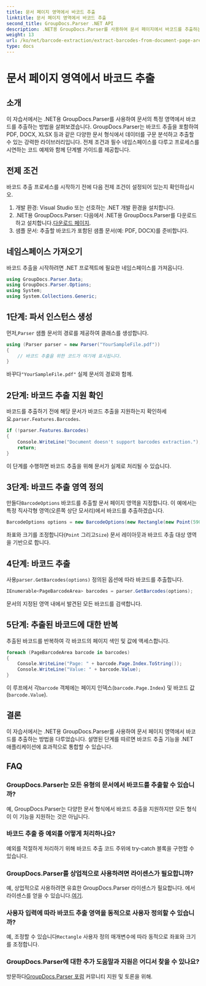 ```yaml
---
title: 문서 페이지 영역에서 바코드 추출
linktitle: 문서 페이지 영역에서 바코드 추출
second_title: GroupDocs.Parser .NET API
description: .NET용 GroupDocs.Parser를 사용하여 문서 페이지에서 바코드를 추출하는 방법을 알아보세요. 이 단계별 튜토리얼을 통해 문서 처리 능력을 향상시키세요.
weight: 13
url: /ko/net/barcode-extraction/extract-barcodes-from-document-page-area/
type: docs
---
```

# 문서 페이지 영역에서 바코드 추출

## 소개
이 자습서에서는 .NET용 GroupDocs.Parser를 사용하여 문서의 특정 영역에서 바코드를 추출하는 방법을 살펴보겠습니다. GroupDocs.Parser는 바코드 추출을 포함하여 PDF, DOCX, XLSX 등과 같은 다양한 문서 형식에서 데이터를 구문 분석하고 추출할 수 있는 강력한 라이브러리입니다. 전제 조건과 필수 네임스페이스를 다루고 프로세스를 시연하는 코드 예제와 함께 단계별 가이드를 제공합니다.
## 전제 조건
바코드 추출 프로세스를 시작하기 전에 다음 전제 조건이 설정되어 있는지 확인하십시오.
1. 개발 환경: Visual Studio 또는 선호하는 .NET 개발 환경을 설치합니다.
2.  .NET용 GroupDocs.Parser: 다음에서 .NET용 GroupDocs.Parser를 다운로드하고 설치합니다.[다운로드 페이지](https://releases.groupdocs.com/parser/net/).
3. 샘플 문서: 추출할 바코드가 포함된 샘플 문서(예: PDF, DOCX)를 준비합니다.

## 네임스페이스 가져오기
바코드 추출을 시작하려면 .NET 프로젝트에 필요한 네임스페이스를 가져옵니다.
```csharp
using GroupDocs.Parser.Data;
using GroupDocs.Parser.Options;
using System;
using System.Collections.Generic;
```
## 1단계: 파서 인스턴스 생성
 먼저,`Parser` 샘플 문서의 경로를 제공하여 클래스를 생성합니다.
```csharp
using (Parser parser = new Parser("YourSampleFile.pdf"))
{
    // 바코드 추출을 위한 코드가 여기에 표시됩니다.
}
```
 바꾸다`"YourSampleFile.pdf"` 실제 문서의 경로와 함께.
## 2단계: 바코드 추출 지원 확인
 바코드를 추출하기 전에 해당 문서가 바코드 추출을 지원하는지 확인하세요.`parser.Features.Barcodes`.
```csharp
if (!parser.Features.Barcodes)
{
    Console.WriteLine("Document doesn't support barcodes extraction.");
    return;
}
```
이 단계를 수행하면 바코드 추출을 위해 문서가 실제로 처리될 수 있습니다.
## 3단계: 바코드 추출 영역 정의
 만들다`BarcodeOptions` 바코드를 추출할 문서 페이지 영역을 지정합니다. 이 예에서는 특정 직사각형 영역(오른쪽 상단 모서리)에서 바코드를 추출하겠습니다.
```csharp
BarcodeOptions options = new BarcodeOptions(new Rectangle(new Point(590, 80), new Size(150, 150)));
```
좌표와 크기를 조정합니다(`Point` 그리고`Size`) 문서 레이아웃과 바코드 추출 대상 영역을 기반으로 합니다.
## 4단계: 바코드 추출
 사용`parser.GetBarcodes(options)` 정의된 옵션에 따라 바코드를 추출합니다.
```csharp
IEnumerable<PageBarcodeArea> barcodes = parser.GetBarcodes(options);
```
문서의 지정된 영역 내에서 발견된 모든 바코드를 검색합니다.
## 5단계: 추출된 바코드에 대한 반복
추출된 바코드를 반복하여 각 바코드의 페이지 색인 및 값에 액세스합니다.
```csharp
foreach (PageBarcodeArea barcode in barcodes)
{
    Console.WriteLine("Page: " + barcode.Page.Index.ToString());
    Console.WriteLine("Value: " + barcode.Value);
}
```
 이 루프에서 각`barcode` 객체에는 페이지 인덱스(`barcode.Page.Index`) 및 바코드 값(`barcode.Value`).

## 결론
이 자습서에서는 .NET용 GroupDocs.Parser를 사용하여 문서 페이지 영역에서 바코드를 추출하는 방법을 다루었습니다. 설명된 단계를 따르면 바코드 추출 기능을 .NET 애플리케이션에 효과적으로 통합할 수 있습니다.

## FAQ
### GroupDocs.Parser는 모든 유형의 문서에서 바코드를 추출할 수 있습니까?
예, GroupDocs.Parser는 다양한 문서 형식에서 바코드 추출을 지원하지만 모든 형식이 이 기능을 지원하는 것은 아닙니다.
### 바코드 추출 중 예외를 어떻게 처리하나요?
예외를 적절하게 처리하기 위해 바코드 추출 코드 주위에 try-catch 블록을 구현할 수 있습니다.
### GroupDocs.Parser를 상업적으로 사용하려면 라이센스가 필요합니까?
예, 상업적으로 사용하려면 유효한 GroupDocs.Parser 라이센스가 필요합니다. 에서 라이센스를 얻을 수 있습니다.[여기](https://purchase.groupdocs.com/buy).
### 사용자 입력에 따라 바코드 추출 영역을 동적으로 사용자 정의할 수 있습니까?
 예, 조정할 수 있습니다`Rectangle` 사용자 정의 매개변수에 따라 동적으로 좌표와 크기를 조정합니다.
### GroupDocs.Parser에 대한 추가 도움말과 지원은 어디서 찾을 수 있나요?
 방문하다[GroupDocs.Parser 포럼](https://forum.groupdocs.com/c/parser/17) 커뮤니티 지원 및 토론을 위해.